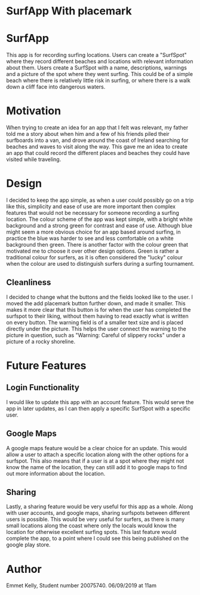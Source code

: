 # SurfApp With placemark
# SurfApp
This app is for recording surfing locations. Users can create a "SurfSpot" where they record
different beaches and locations with relevant information about them. Users create a SurfSpot with a name, descriptions, warnings
and a picture of the spot where they went surfing. This could be of a simple beach where there is relatively little risk in surfing,
or where there is a walk down a cliff face into dangerous waters.

# Motivation
When trying to create an idea for an app that I felt was relevant, my
father told me a story about when him and a few of his friends piled their
surfboards into a van, and drove around the coast of Ireland searching for
beaches and waves to visit along the way. This gave me an idea to create an
app that could record the different places and beaches they could have visited
while traveling.


# Design
I decided to keep the app simple, as when a user could possibly go on a trip like this, simplicity and ease of use are more important then
complex features that would not be necessary for someone recording a surfing location.
The colour scheme of the app was kept simple, with a bright white background and a strong green for contrast and ease of use. 
Although blue might seem a more obvious choice for an app based around surfing, in practice the blue was harder to see and less comfortable 
on a white background then green. 
There is another factor with the colour green that motivated me to choose it over other design options. Green is rather a traditional
colour for surfers, as it is often considered the "lucky" colour when the colour are used to distinguish surfers during a surfing tournament.

## Cleanliness
I decided to change what the buttons and the fields looked like to the user. I moved the add placemark button further down, and made it smaller.
This makes it more clear that this button is for when the user has completed the surfspot to their liking, without them having to read exactly
what is written on every button.
The warning field is of a smaller text size and is placed directly under the picture. This helps the user connect the warning to the picture
in question, such as "Warning: Careful of slippery rocks" under a picture of a rocky shoreline.

# Future Features

## Login Functionality 
I would like to update this app with an account feature. This would serve the app in later updates, as I can then apply a specific SurfSpot 
with a specific user.

## Google Maps
A google maps feature would be a clear choice for an update. This would allow a user to attach a specific location along with the other options
for a surfspot. This also means that if a user is at a spot where they might not know the name of the location, they can still add it to google maps
to find out more information about the location.

## Sharing
Lastly, a sharing feature would be very useful for this app as a whole. Along with user accounts, and google maps, sharing surfspots between 
different users is possible. This would be very useful for surfers, as there is many small locations along the coast where only the locals
would know the location for otherwise excellent surfing spots. This last feature would complete the app, to a point where I could see this being published
on the google play store.

# Author
Emmet Kelly, Student number 20075740.
06/09/2019 at 11am
